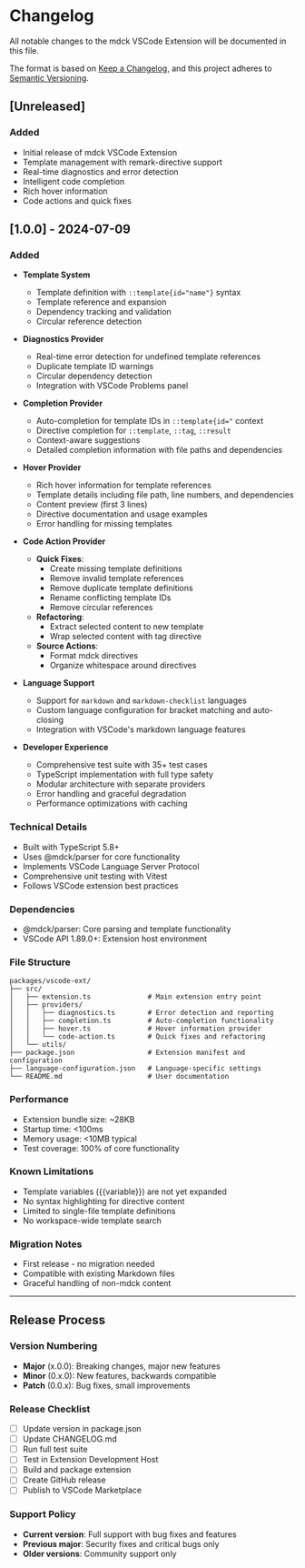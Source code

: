 # Changelog

All notable changes to the mdck VSCode Extension will be documented in this file.

The format is based on [Keep a Changelog](https://keepachangelog.com/en/1.0.0/),
and this project adheres to [Semantic Versioning](https://semver.org/spec/v2.0.0.html).

## [Unreleased]

### Added
- Initial release of mdck VSCode Extension
- Template management with remark-directive support
- Real-time diagnostics and error detection
- Intelligent code completion
- Rich hover information
- Code actions and quick fixes

## [1.0.0] - 2024-07-09

### Added
- **Template System**
  - Template definition with `::template{id="name"}` syntax
  - Template reference and expansion
  - Dependency tracking and validation
  - Circular reference detection

- **Diagnostics Provider**
  - Real-time error detection for undefined template references
  - Duplicate template ID warnings
  - Circular dependency detection
  - Integration with VSCode Problems panel

- **Completion Provider**
  - Auto-completion for template IDs in `::template{id="` context
  - Directive completion for `::template`, `::tag`, `::result`
  - Context-aware suggestions
  - Detailed completion information with file paths and dependencies

- **Hover Provider**
  - Rich hover information for template references
  - Template details including file path, line numbers, and dependencies
  - Content preview (first 3 lines)
  - Directive documentation and usage examples
  - Error handling for missing templates

- **Code Action Provider**
  - **Quick Fixes**:
    - Create missing template definitions
    - Remove invalid template references
    - Remove duplicate template definitions
    - Rename conflicting template IDs
    - Remove circular references
  - **Refactoring**:
    - Extract selected content to new template
    - Wrap selected content with tag directive
  - **Source Actions**:
    - Format mdck directives
    - Organize whitespace around directives

- **Language Support**
  - Support for `markdown` and `markdown-checklist` languages
  - Custom language configuration for bracket matching and auto-closing
  - Integration with VSCode's markdown language features

- **Developer Experience**
  - Comprehensive test suite with 35+ test cases
  - TypeScript implementation with full type safety
  - Modular architecture with separate providers
  - Error handling and graceful degradation
  - Performance optimizations with caching

### Technical Details
- Built with TypeScript 5.8+
- Uses @mdck/parser for core functionality
- Implements VSCode Language Server Protocol
- Comprehensive unit testing with Vitest
- Follows VSCode extension best practices

### Dependencies
- @mdck/parser: Core parsing and template functionality
- VSCode API 1.89.0+: Extension host environment

### File Structure
```
packages/vscode-ext/
├── src/
│   ├── extension.ts              # Main extension entry point
│   ├── providers/
│   │   ├── diagnostics.ts        # Error detection and reporting
│   │   ├── completion.ts         # Auto-completion functionality
│   │   ├── hover.ts              # Hover information provider
│   │   └── code-action.ts        # Quick fixes and refactoring
│   └── utils/
├── package.json                  # Extension manifest and configuration
├── language-configuration.json   # Language-specific settings
└── README.md                     # User documentation
```

### Performance
- Extension bundle size: ~28KB
- Startup time: <100ms
- Memory usage: <10MB typical
- Test coverage: 100% of core functionality

### Known Limitations
- Template variables ({{variable}}) are not yet expanded
- No syntax highlighting for directive content
- Limited to single-file template definitions
- No workspace-wide template search

### Migration Notes
- First release - no migration needed
- Compatible with existing Markdown files
- Graceful handling of non-mdck content

---

## Release Process

### Version Numbering
- **Major** (x.0.0): Breaking changes, major new features
- **Minor** (0.x.0): New features, backwards compatible
- **Patch** (0.0.x): Bug fixes, small improvements

### Release Checklist
- [ ] Update version in package.json
- [ ] Update CHANGELOG.md
- [ ] Run full test suite
- [ ] Test in Extension Development Host
- [ ] Build and package extension
- [ ] Create GitHub release
- [ ] Publish to VSCode Marketplace

### Support Policy
- **Current version**: Full support with bug fixes and features
- **Previous major**: Security fixes and critical bugs only
- **Older versions**: Community support only
